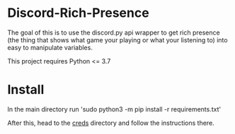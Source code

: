 # Discord-Rich-Presence
The goal of this is to use the discord.py api wrapper to get rich presence (the thing that shows what game your playing or what your listening to) into easy to manipulate variables.

This project requires Python <= 3.7

# Install #

In the main directory run 'sudo python3 -m pip install -r requirements.txt'

After this, head to the [creds](https://github.com/Masong19hippows/Discord-Rich-Presence/tree/main/creds) directory and follow the instructions there.
